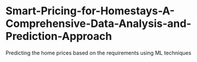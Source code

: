 # Smart-Pricing-for-Homestays-A-Comprehensive-Data-Analysis-and-Prediction-Approach
Predicting the home prices based on the requirements using ML techniques
